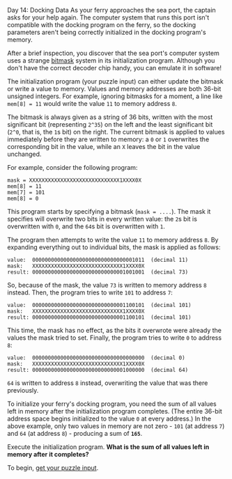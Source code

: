 Day 14: Docking Data
As your ferry approaches the sea port, the captain asks for your help again.
The computer system that runs this port isn't compatible with the docking program on the ferry,
so the docking parameters aren't being correctly initialized in the docking program's memory.

After a brief inspection,
you discover that the sea port's computer system uses a strange [bitmask][1] system in its initialization program.
Although you don't have the correct decoder chip handy, you can emulate it in software!

The initialization program (your puzzle input) can either update the bitmask or write a value to memory.
Values and memory addresses are both 36-bit unsigned integers.
For example, ignoring bitmasks for a moment, a line like `mem[8] = 11` would write the value `11` to memory address `8`.

The bitmask is always given as a string of 36 bits,
written with the most significant bit (representing `2^35`) on the left
and the least significant bit (`2^0`, that is, the `1`s bit) on the right.
The current bitmask is applied to values immediately before they are written to memory:
a `0` or `1` overwrites the corresponding bit in the value, while an `X` leaves the bit in the value unchanged.

For example, consider the following program:
```
mask = XXXXXXXXXXXXXXXXXXXXXXXXXXXXX1XXXX0X
mem[8] = 11
mem[7] = 101
mem[8] = 0
```
This program starts by specifying a bitmask (`mask = ....`).
The mask it specifies will overwrite two bits in every written value:
the `2`s bit is overwritten with `0`, and the `64`s bit is overwritten with `1`.

The program then attempts to write the value `11` to memory address `8`.
By expanding everything out to individual bits, the mask is applied as follows:
```
value:  000000000000000000000000000000001011  (decimal 11)
mask:   XXXXXXXXXXXXXXXXXXXXXXXXXXXXX1XXXX0X
result: 000000000000000000000000000001001001  (decimal 73)
```

So, because of the mask, the value `73` is written to memory address `8` instead.
Then, the program tries to write `101` to address `7`:
```
value:  000000000000000000000000000001100101  (decimal 101)
mask:   XXXXXXXXXXXXXXXXXXXXXXXXXXXXX1XXXX0X
result: 000000000000000000000000000001100101  (decimal 101)
```

This time, the mask has no effect, as the bits it overwrote were already the values the mask tried to set.
Finally, the program tries to write `0` to address `8`:
```
value:  000000000000000000000000000000000000  (decimal 0)
mask:   XXXXXXXXXXXXXXXXXXXXXXXXXXXXX1XXXX0X
result: 000000000000000000000000000001000000  (decimal 64)
```
`64` is written to address `8` instead, overwriting the value that was there previously.

To initialize your ferry's docking program,
you need the sum of all values left in memory after the initialization program completes.
(The entire 36-bit address space begins initialized to the value `0` at every address.)
In the above example, only two values in memory are not zero -
`101` (at address `7`) and `64` (at address `8`) - producing a sum of **`165`**.

Execute the initialization program.
**What is the sum of all values left in memory after it completes?**

To begin, [get your puzzle input][2].


[1]: https://en.wikipedia.org/wiki/Mask_(computing) "Mask (computing)"
[2]: https://adventofcode.com/2020/day/14/input